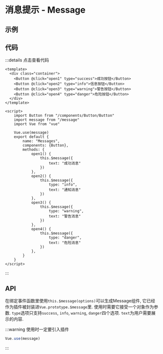 # 消息提示 - Message

## 示例

<ClientOnly>
  <message-demo></message-demo>
</ClientOnly>

## 代码
:::details 点击查看代码
```vue
<template>
  <div class="container">
    <Button @click="open1" type="success">成功按钮</Button>
    <Button @click="open2" type="info">信息按钮</Button>
    <Button @click="open3" type="warning">警告按钮</Button>
    <Button @click="open4" type="danger">危险按钮</Button>
  </div>
</template>

<script>
	import Button from "/components/Button/Button"
	import message from "/message"
	import Vue from "vue"

	Vue.use(message)
	export default {
		name: "Messages",
		components: {Button},
		methods: {
			open1() {
				this.$message({
					text: "成功消息"
				})
			},
			open2() {
				this.$message({
					type: "info",
					text: "通知消息"
				})
			},
			open3() {
				this.$message({
					type: "warning",
					text: "警告消息"
				})
			},
			open4() {
				this.$message({
					type: "danger",
					text: "危险消息"
				})
			},
		}
	}
</script>
```
:::
## API

在绑定事件函数里使用`this.$message(options)`可以生成Message组件, 它已经作为插件被封装进`Vue.prototype.$message`里.
使用时需要它接受一个对象作为参数.
`type`选项只支持`success`, `info`, `warning`, `danger`四个选项. `text`为用户需要展示的内容.

:::warning
使用时一定要引入插件
```js
Vue.use(message)
```
:::